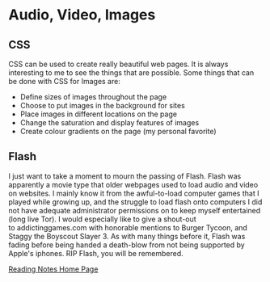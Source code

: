 # Audio, Video, Images

## CSS
CSS can be used to create really beautiful web pages. It is always interesting to me to see the things that are possible. Some things that can be done with CSS for Images are:

- Define sizes of images throughout the page
- Choose to put images in the background for sites
- Place images in different locations on the page
- Change the saturation and display features of images
- Create colour gradients on the page (my personal favorite)

## Flash
I just want to take a moment to mourn the passing of Flash. Flash was apparently a movie type that older webpages used to load audio and video on websites. I mainly know it from the awful-to-load computer games that I played while growing up, and the struggle to load flash onto computers I did not have adequate administrator permissions on to keep myself entertained (long live Tor). I would especially like to give a shout-out to addictinggames.com with honorable mentions to Burger Tycoon, and Staggy the Boyscout Slayer 3. As with many things before it, Flash was fading before being handed a death-blow from not being supported by Apple's iphones. RIP Flash, you will be remembered.

[Reading Notes Home Page](README.md)